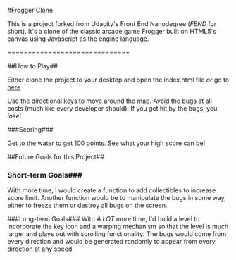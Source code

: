 #Frogger Clone

This is a project forked from Udacity's Front End Nanodegree (_FEND_ for short). It's a clone of the classic arcade game Frogger built on HTML5's canvas using Javascript as the engine language.

==============================

##How to Play##

Either clone the project to your desktop and open the index.html file *or* go to [here](https://timjkstrickland.github.io/Great-First-Dates/)

Use the directional keys to move around the map. Avoid the bugs at all costs (much like every developer should). If you get hit by the bugs, you *lose*!

###Scoring###

Get to the water to get 100 points. See what your high score can be!

##Future Goals for this Project##
### Short-term Goals###
With more time, I would create a function to add collectibles to increase score limit. Another function would be to manipulate the bugs in some way, either to freeze them or destroy all bugs on the screen. 

###Long-term Goals###
With *A LOT* more time, I'd build a level to incorporate the key icon and a warping mechanism so that the level is much larger and plays out with scrolling functionality. The bugs would come from every direction and would be generated randomly to appear from every direction at any speed.

